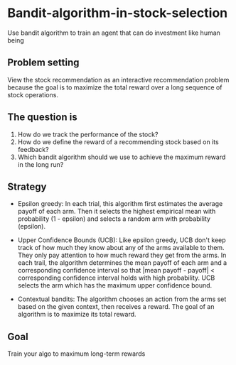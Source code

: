 # Bandit-algorithm-in-stock-selection
Use bandit algorithm to train an agent that can do investment like human being

## Problem setting
View the stock recommendation as an interactive recommendation problem because the goal is to maximize the total reward over a long sequence of stock operations.

## The question is
1. How do we track the performance of the stock?
2. How do we define the reward of a recommending stock based on its feedback?
3. Which bandit algorithm should we use to achieve the maximum reward in the long run?

## Strategy
- Epsilon greedy: In each trial, this algorithm first estimates the average payoff of each arm. Then it selects the highest empirical mean with probability (1 - epsilon) and selects a random arm with probability (epsilon).

- Upper Confidence Bounds (UCB): Like epsilon greedy, UCB don't keep track of how much they know about any of the arms available to them. They only pay attention to how much reward they get from the arms. In each trail, the algorithm determines the mean payoff of each arm and a corresponding confidence interval so that 
   |mean payoff - payoff| < corresponding confidence interval holds with high probability. UCB selects the arm which has the maximum upper confidence bound.

- Contextual bandits: The algorithm chooses an action from the arms set based on the given context, then receives a reward. The goal of an algorithm is to maximize its total reward.

## Goal
Train your algo to maximum long-term rewards
